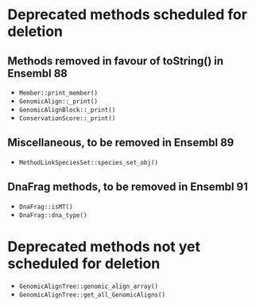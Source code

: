 # Deprecated methods scheduled for deletion

## Methods removed in favour of toString() in Ensembl 88

* `Member::print_member()`
* `GenomicAlign::_print()`
* `GenomicAlignBlock::_print()`
* `ConservationScore::_print()`

## Miscellaneous, to be removed in Ensembl 89

* `MethodLinkSpeciesSet::species_set_obj()`

## DnaFrag methods, to be removed in Ensembl 91

* `DnaFrag::isMT()`
* `DnaFrag::dna_type()`

# Deprecated methods not yet scheduled for deletion

* `GenomicAlignTree::genomic_align_array()`
* `GenomicAlignTree::get_all_GenomicAligns()`

